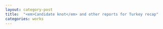 ```yaml
---
layout: category-post
title:  "<em>Candidate knot</em> and other reports for Turkey recap"
categories: works
---
```

